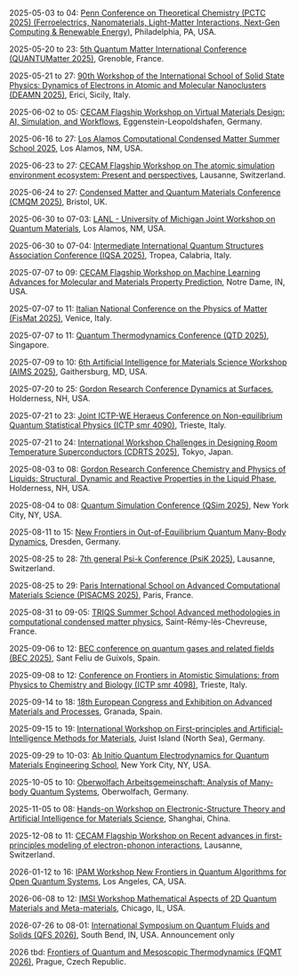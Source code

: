 2025-05-03 to 04: [Penn Conference on Theoretical Chemistry (PCTC 2025) (Ferroelectrics, Nanomaterials, Light-Matter Interactions, Next-Gen Computing & Renewable Energy)](https://pctc2025.regfox.com/pctc25), Philadelphia, PA, USA.

2025-05-20 to 23: [5th Quantum Matter International Conference (QUANTUMatter 2025)](https://quantumconf.eu/2025/), Grenoble, France.

2025-05-21 to 27: [90th Workshop of the International School of Solid State Physics: Dynamics of Electrons in Atomic and Molecular Nanoclusters (DEAMN 2025)](https://dornsife.usc.edu/deamn25/), Erici, Sicily, Italy.

2025-06-02 to 05: [CECAM Flagship Workshop on Virtual Materials Design: AI, Simulation, and Workflows](https://cecam.org/workshop-details/virtual-materials-design-ai-simulation-and-workflows-1398), Eggenstein-Leopoldshafen, Germany.

2025-06-16 to 27: [Los Alamos Computational Condensed Matter Summer School 2025](https://laccmss.github.io/2025/), Los Alamos, NM, USA.

2025-06-23 to 27: [CECAM Flagship Workshop on The atomic simulation environment ecosystem: Present and perspectives](https://cecam.org/workshop-details/the-atomic-simulation-environment-ecosystem-present-and-perspectives-1373), Lausanne, Switzerland.

2025-06-24 to 27: [Condensed Matter and Quantum Materials Conference (CMQM 2025)](https://iop.org/events/condensed-matter-and-quantum-materials-cmqm-2025), Bristol, UK.

2025-06-30 to 07-03: [LANL - University of Michigan Joint Workshop on Quantum Materials](https://web.cvent.com/event/f9f269b6-7290-4bc2-bab3-e380a2747bfb/), Los Alamos, NM, USA.

2025-06-30 to 07-04: [Intermediate International Quantum Structures Association Conference (IQSA 2025)](https://sites.google.com/view/2025-iqsa-intermediate-tropea/home), Tropea, Calabria, Italy.

2025-07-07 to 09: [CECAM Flagship Workshop on Machine Learning Advances for Molecular and Materials Property Prediction](https://cecam.org/workshop-details/machine-learning-advances-for-molecular-and-materials-property-prediction-1443), Notre Dame, IN, USA.

2025-07-07 to 11: [Italian National Conference on the Physics of Matter (FisMat 2025)](https://eventi.cnism.it/fismat2025/), Venice, Italy.

2025-07-07 to 11: [Quantum Thermodynamics Conference (QTD 2025)](https://qtd2025.quantumlah.org), Singapore.

2025-07-09 to 10: [6th Artificial Intelligence for Materials Science Workshop (AIMS 2025)](https://www.nist.gov/news-events/events/2025/07/artificial-intelligence-materials-science-aims-workshop), Gaithersburg, MD, USA.

2025-07-20 to 25: [Gordon Research Conference Dynamics at Surfaces](https://grc.org/dynamics-at-surfaces-conference/2025/), Holderness, NH, USA.

2025-07-21 to 23: [Joint ICTP-WE Heraeus Conference on Non-equilibrium Quantum Statistical Physics (ICTP smr 4090)](https://indico.ictp.it/event/10855), Trieste, Italy.

2025-07-21 to 24: [International Workshop Challenges in Designing Room Temperature Superconductors (CDRTS 2025)](https://cdrts2025.wordpress.com), Tokyo, Japan.

2025-08-03 to 08: [Gordon Research Conference Chemistry and Physics of Liquids: Structural, Dynamic and Reactive Properties in the Liquid Phase](https://grc.org/chemistry-and-physics-of-liquids-conference/2025/), Holderness, NH, USA.

2025-08-04 to 08: [Quantum Simulation Conference (QSim 2025)](https://qsimconference.org), New York City, NY, USA.

2025-08-11 to 15: [New Frontiers in Out-of-Equilibrium Quantum Many-Body Dynamics](https://pks.mpg.de/qudyn25), Dresden, Germany.

2025-08-25 to 28: [7th general Psi-k Conference (PsiK 2025)](https://psik2025.net), Lausanne, Switzerland.

2025-08-25 to 29: [Paris International School on Advanced Computational Materials Science (PISACMS 2025)](https://pisacms.sciencesconf.org/), Paris, France.

2025-08-31 to 09-05: [TRIQS Summer School Advanced methodologies in computational condensed matter physics](https://indico.flatironinstitute.org/event/4011/), Saint-Rémy-lès-Chevreuse, France.

2025-09-06 to 12: [BEC conference on quantum gases and related fields (BEC 2025)](https://indico.phys.ethz.ch/event/143/), Sant Feliu de Guíxols, Spain.

2025-09-08 to 12: [Conference on Frontiers in Atomistic Simulations: from Physics to Chemistry and Biology (ICTP smr 4098)](https://indico.ictp.it/event/10863), Trieste, Italy.

2025-09-14 to 18: [18th European Congress and Exhibition on Advanced Materials and Processes](https://euromat2025.com), Granada, Spain.

2025-09-15 to 19: [International Workshop on First-principles and Artificial-Intelligence Methods for Materials](https://nomad.fhi.mpg.de/nomad_international_ws_juist_2025), Juist Island (North Sea), Germany.

2025-09-29 to 10-03: [Ab Initio Quantum Electrodynamics for Quantum Materials Engineering School](https://events.simonsfoundation.org/event/dd5ef895-f71f-4dee-9d8a-a1382cc28ec8/summary?RefId=Summary), New York City, NY, USA.

2025-10-05 to 10: [Oberwolfach Arbeitsgemeinschaft: Analysis of Many-body Quantum Systems](https://mfo.de/occasion/2541/www_view), Oberwolfach, Germany.

2025-11-05 to 08: [Hands-on Workshop on Electronic-Structure Theory and Artificial Intelligence for Materials Science](https://indico.ms1p.org/event/12/), Shanghai, China.

2025-12-08 to 11: [CECAM Flagship Workshop on Recent advances in first-principles modeling of electron-phonon interactions](https://cecam.org/workshop-details/recent-advances-in-first-principles-modeling-of-electron-phonon-interactions-1383), Lausanne, Switzerland.

2026-01-12 to 16: [IPAM Workshop New Frontiers in Quantum Algorithms for Open Quantum Systems](https://ipam.ucla.edu/programs/workshops/new-frontiers-in-quantum-algorithms-for-open-quantum-systems/), Los Angeles, CA, USA.

2026-06-08 to 12: [IMSI Workshop Mathematical Aspects of 2D Quantum Materials and Meta-materials](https://imsi.institute/activities/mathematical-aspects-of-2d-quantum-materials-and-meta-materials/), Chicago, IL, USA.

2026-07-26 to 08-01: [International Symposium on Quantum Fluids and Solids (QFS 2026)](https://people.umass.edu/qfs98/info1.htm), South Bend, IN, USA. Announcement only

2026 tbd: [Frontiers of Quantum and Mesoscopic Thermodynamics (FQMT 2026)](https://fqmt.fzu.cz/), Prague, Czech Republic.

